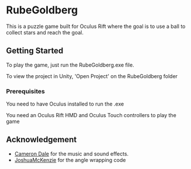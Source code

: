# RubeGoldberg

This is a puzzle game built for Oculus Rift where the goal is to use a ball to collect stars and reach the goal.

## Getting Started

To play the game, just run the RubeGoldberg.exe file.

To view the project in Unity, 'Open Project' on the RubeGoldberg folder

### Prerequisites

You need to have Oculus installed to run the .exe

You need an Oculus Rift HMD and Oculus Touch controllers to play the game

## Acknowledgement

* [Cameron Dale](https://soundcloud.com/cameron-dale-3/) for the music and sound effects.
* [JoshuaMcKenzie](https://forum.unity.com/threads/solved-how-to-get-rotation-value-that-is-in-the-inspector.460310/) for the angle wrapping code
